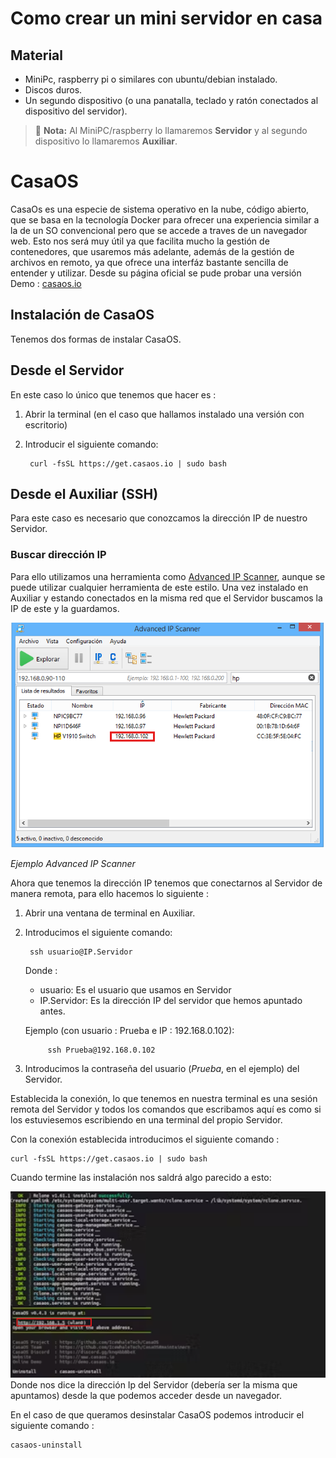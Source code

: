 # Como crear un mini servidor en casa

## Material
* MiniPc, raspberry pi o similares con ubuntu/debian instalado.
* Discos duros.
* Un segundo dispositivo (o una panatalla, teclado y ratón conectados al dispositivo del servidor).

>:memo: **Nota:** Al MiniPC/raspberry lo llamaremos **Servidor** y al segundo dispositivo lo llamaremos **Auxiliar**.

# CasaOS
CasaOs es una especie de sistema operativo en la nube, código abierto, que se basa en la tecnología Docker para ofrecer una experiencia similar a la de un SO convencional pero que se accede a traves de un navegador web. Esto nos será muy útil ya que facilita mucho la gestión de contenedores, que usaremos más adelante, además de la gestión de archivos en remoto, ya que ofrece una interfáz bastante sencilla de entender y utilizar.
Desde su página oficial se pude probar una versión Demo : [casaos.io](https://casaos.io)

## Instalación de CasaOS
Tenemos dos formas de instalar CasaOS.

## Desde el Servidor
En este caso lo único que tenemos que hacer es :

1. Abrir la terminal (en el caso que hallamos instalado una versión con escritorio)
2. Introducir el siguiente comando:

        curl -fsSL https://get.casaos.io | sudo bash

## Desde el Auxiliar (SSH)
Para este caso es necesario que conozcamos la dirección IP de nuestro Servidor.
### Buscar dirección IP
Para ello utilizamos una herramienta como [Advanced IP Scanner](https://www.advanced-ip-scanner.com/es/), aunque se puede utilizar cualquier herramienta de este estilo.
Una vez instalado en Auxiliar y estando conectados en la misma red que el Servidor buscamos la IP de este y la guardamos.

![Ejempl IP Scanner](/Imagenes/Ip_Scanner.png "Ejemplo IP Scanner")

*Ejemplo Advanced IP Scanner*

Ahora que tenemos la dirección IP tenemos que conectarnos al Servidor de manera remota, para ello hacemos lo siguiente :

1. Abrir una ventana de terminal en Auxiliar.
2. Introducimos el siguiente comando:

        ssh usuario@IP.Servidor
    Donde :
    
    * usuario: Es el usuario que usamos en Servidor
    * IP.Servidor: Es la dirección IP del servidor que hemos apuntado antes.

    Ejemplo (con usuario : Prueba e IP : 192.168.0.102):
            
            ssh Prueba@192.168.0.102
3. Introducimos la contraseña del usuario (*Prueba*, en el ejemplo) del Servidor.

Establecida la conexión, lo que tenemos en nuestra terminal es una sesión remota del Servidor y todos los comandos que escribamos aquí es como si los estuviesemos escribiendo en una terminal del propio Servidor.

Con la conexión establecida introducimos el siguiente comando :

    curl -fsSL https://get.casaos.io | sudo bash

Cuando termine las instalación nos saldrá algo parecido a esto:

![INstalación CasaOS](/Imagenes/Casaos_install.png)
Donde nos dice la dirección Ip del Servidor (debería ser la misma que apuntamos) desde la que podemos acceder desde un navegador.

En el caso de que queramos desinstalar CasaOS podemos introducir el siguiente comando :

    casaos-uninstall

